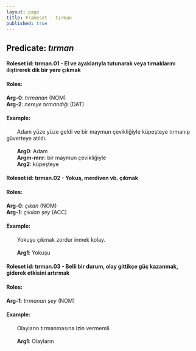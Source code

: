 ```yaml
---
layout: page
title: Frameset - tırman
published: true
---
```

<h2>Predicate: <i>tırman</i></h2>
<h4>Roleset id: tırman.01 - El ve ayaklarıyla tutunarak veya tırnaklarını iliştirerek dik bir yere çıkmak<br>
<h4>Roles:</h4>
<b>Arg-0</b>: <i>tırmanan</i>  (NOM) <br>
<b>Arg-2</b>: <i>nereye tırmandığı</i>  (DAT) <br>
<h4>Example:</h4>
&emsp;&emsp;Adam yüze yüze geldi ve bir maymun çevikliğiyle küpeşteye tırmanıp güverteye atıldı.<br><br>
&emsp;&emsp;<b>Arg0</b>:  Adam<br>
&emsp;&emsp;<b>Argm-mnr</b>:  bir maymun çevikliğiyle<br>
&emsp;&emsp;<b>Arg2</b>:  küpeşteye<br>

<h4>Roleset id: tırman.02 - Yokuş, merdiven vb. çıkmak<br>
<h4>Roles:</h4>
<b>Arg-0</b>: <i>çıkan</i>  (NOM) <br>
<b>Arg-1</b>: <i>çıkılan şey</i>  (ACC) <br>
<h4>Example:</h4>
&emsp;&emsp;Yokuşu çıkmak zordur inmek kolay.<br><br>
&emsp;&emsp;<b>Arg1</b>:  Yokuşu<br>

<h4>Roleset id: tırman.03 - Belli bir durum, olay gittikçe güç kazanmak, giderek etkisini artırmak<br>
<h4>Roles:</h4>
<b>Arg-1</b>: <i>tırmanan şey</i>  (NOM) <br>
<h4>Example:</h4>
&emsp;&emsp;Olayların tırmanmasına izin vermemli.<br><br>
&emsp;&emsp;<b>Arg1</b>:  Olayların<br>

